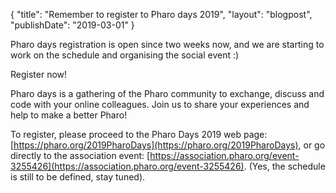 {
"title": "Remember to register to Pharo days 2019",
"layout": "blogpost",
"publishDate": "2019-03-01"
}

Pharo days registration is open since two weeks now, and we are starting to work on the schedule and organising the social event :\)

Register now!

Pharo days is a gathering of the Pharo community to exchange, discuss and code with your online colleagues. 
Join us to share your experiences and help to make a better Pharo!

To register, please proceed to the Pharo Days 2019 web page: [https://pharo.org/2019PharoDays](https://pharo.org/2019PharoDays), or go directly to the association event: [https://association.pharo.org/event-3255426](https://association.pharo.org/event-3255426).
\(Yes, the schedule is still to be defined, stay tuned\).

